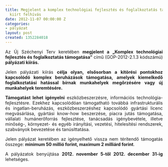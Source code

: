 ```yaml
---
title: Megjelent a komplex technológiai fejlesztés és foglalkoztatás támogatása érdekében
  kiírt felhívás
date: 2012-11-07 00:00:00 Z
categories:
- pályázat
layout: post
created: 1352284018
---
```


<p style="text-align: justify;">Az Új Széchenyi Terv keretében <strong>megjelent a „Komplex technológiai fejlesztés és foglalkoztatás támogatása”</strong> című (GOP-2012-2.1.3 kódszámú)<strong> pályázati kiírás.</strong></p><p style="text-align: justify;">Jelen pályázati kiírás <strong>célja olyan, elsősorban a kitörési pontokhoz kapcsolódó komplex beruházások támogatása,</strong> <strong>amelyek kiemelkedő foglalkoztatási hatással bírnak munkahelyek megőrzésére vagy új munkahelyek teremtésére.</strong></p><p style="text-align: justify;"><strong>Támogatást lehet igényelni</strong> eszközbeszerzésre, információs technológia-fejlesztésre. Ezekhez kapcsolódóan támogatható továbbá infrastrukturális és ingatlan-beruházás, eszközbeszerzéshez kapcsolódó gyártási licenc megvásárlása, gyártási know-how beszerzése, piacra jutás támogatása, vállalati humánerőforrás fejlesztése, tanácsadás igénybevétele, illetve minőség-, környezet- és egyéb irányítási, vezetési, hitelesítési rendszerek, szabványok bevezetése és tanúsíttatása.</p><p style="text-align: justify;">Jelen pályázat keretében az igényelhető vissza nem térítendő támogatás összege: <strong>minimum 50 millió forint, maximum 2 milliárd forint</strong>.</p><p style="text-align: justify;">A pályázatok benyújtása <strong>2012. november 5-től 2012. december 31-ig</strong> lehetséges.</p>
